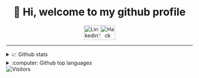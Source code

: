 <h1 align="center">👋 Hi, welcome to my github profile</h1>



<div align="center">
  <a href="https://www.linkedin.com/in/alexander-bredesen">
    <img align="center" height="40" src="https://img.shields.io/badge/linkedin-%230077B5.svg?&style=for-the-badge&logo=linkedin&logoColor=white" alt="Linkedin">
  </a>
  <a href="https://app.hackthebox.eu/profile/316221">
    <img align="center" height="40" src="http://www.hackthebox.eu/badge/image/316221" alt="Hack The Box">
  </a>
  <a href="https://tryhackme.com/p/unachievable">
    <script src="https://tryhackme.com/badge/429948"></script>
  </a>
</div>

---

<details>
<summary>📈 Github stats</summary>
  <img align="left" src="https://github-readme-stats.vercel.app/api?username=alexander474&show_icons=true&count_private=true&hide_border=true&hide_title=true">
</details>

<details>
<summary>:computer: Github top languages</summary>
  <img align="left" src="https://github-readme-stats.vercel.app/api/top-langs/?username=alexander474">
</details>

<div align="left">
  <img align="center" src="https://visitor-badge.laobi.icu/badge?page_id=alexander474.alexander474" alt="Visitors">
</div>
